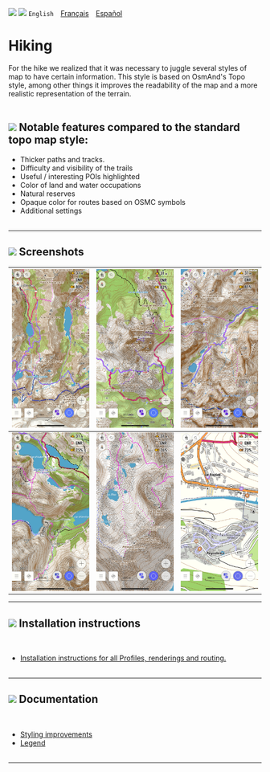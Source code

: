 <img src="https://github.com/osmandapp/OsmAnd-iOS/blob/master/Resources/Icons/Profile/ic_action_trekking_dark%403x.png" width="100" /> <img src="https://github.com/osmandapp/OsmAnd-iOS/blob/master/Resources/Icons/ic_custom_map_languge%403x.png" width="25" /> `English`&emsp;[Français](README.md)&emsp;[Español](README_ES.md)

# Hiking


For the hike we realized that it was necessary to juggle several styles of map to have certain information.
This style is based on OsmAnd's Topo style, among other things it improves the readability of the map and a more realistic representation of the terrain.<br><br>


## <img src="https://github.com/osmandapp/OsmAnd-iOS/blob/master/Resources/Icons/ic_custom_point_labels%403x.png" width="30" > Notable features compared to the standard topo map style:

- Thicker paths and tracks.
- Difficulty and visibility of the trails
- Useful / interesting POIs highlighted
- Color of land and water occupations
- Natural reserves
- Opaque color for routes based on OSMC symbols
- Additional settings<br><br>

---

## <img src="https://github.com/osmandapp/OsmAnd-iOS/blob/master/Resources/Icons/ic_navbar_image_outlined%403x.png" width="30" > Screenshots<br>

| <img src="Screenshots/Hiking1.png" width="250" /> | <img src="Screenshots/Hiking2.png" width="250" /> | <img src="Screenshots/Hiking3.png" width="250" /> |
| :-------------: | :-------------: | :-------------: |
| <img src="Screenshots/Hiking4.png" width="250" /> | <img src="Screenshots/Hiking5.png" width="250" /> | <img src="Screenshots/Hiking6.png" width="250" /> |

---
## <img src="https://github.com/osmandapp/OsmAnd-iOS/blob/master/Resources/Icons/ic_custom_download%403x.png" width="30" > Installation instructions
<br>

- [Installation instructions for all Profiles, renderings and routing.](https://github.com/OsmAnd-Rendering/.github/wiki/EN%E2%80%94Download-and-Install)
<br><br>

---

## <img src="https://github.com/osmandapp/OsmAnd-iOS/blob/master/Resources/Icons/ic_custom_info%403x.png" width="30" > Documentation
<br>

- [Styling improvements](https://github.com/OsmAnd-Rendering/Hiking/wiki/EN%E2%80%94English-Styling-improvements-over-OsmAnd's-Topo)<br>
- [Legend](https://github.com/OsmAnd-Rendering/Hiking/wiki/EN%E2%80%94English-Legend)<br><br>

---
